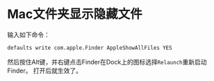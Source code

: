 # Mac文件夹显示隐藏文件

输入如下命令：
```sh
defaults write com.apple.Finder AppleShowAllFiles YES
```

然后按住Alt键，并右键点击Finder在Dock上的图标选择`Relaunch`重新启动Finder。
打开后就生效了。

